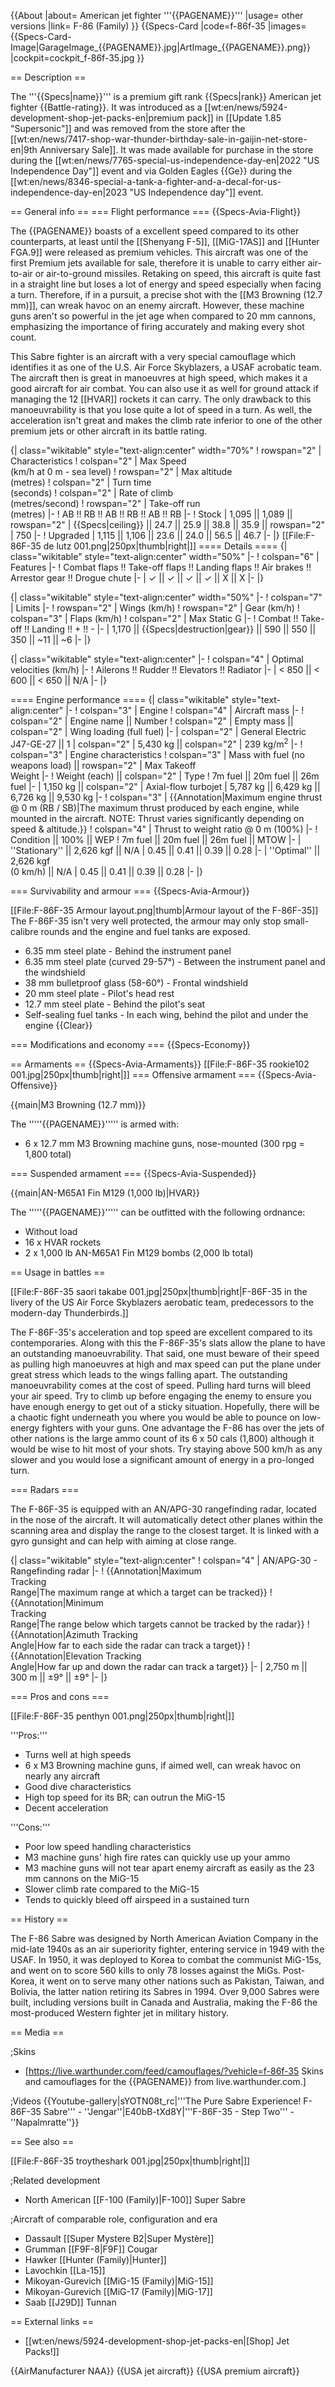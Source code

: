 {{About
|about= American jet fighter '''{{PAGENAME}}'''
|usage= other versions
|link= F-86 (Family)
}}
{{Specs-Card
|code=f-86f-35
|images={{Specs-Card-Image|GarageImage_{{PAGENAME}}.jpg|ArtImage_{{PAGENAME}}.png}}
|cockpit=cockpit_f-86f-35.jpg
}}

== Description ==
<!-- ''In the description, the first part should be about the history of and the creation and combat usage of the aircraft, as well as its key features. In the second part, tell the reader about the aircraft in the game. Insert a screenshot of the vehicle, so that if the novice player does not remember the vehicle by name, he will immediately understand what kind of vehicle the article is talking about.'' -->
The '''{{Specs|name}}''' is a premium gift rank {{Specs|rank}} American jet fighter {{Battle-rating}}. It was introduced as a [[wt:en/news/5924-development-shop-jet-packs-en|premium pack]] in [[Update 1.85 "Supersonic"]] and was removed from the store after the [[wt:en/news/7417-shop-war-thunder-birthday-sale-in-gaijin-net-store-en|9th Anniversary Sale]]. It was made available for purchase in the store during the [[wt:en/news/7765-special-us-independence-day-en|2022 "US Independence Day"]] event and via Golden Eagles {{Ge}} during the [[wt:en/news/8346-special-a-tank-a-fighter-and-a-decal-for-us-independence-day-en|2023 "US Independence day"]] event.

== General info ==
=== Flight performance ===
{{Specs-Avia-Flight}}
<!-- ''Describe how the aircraft behaves in the air. Speed, manoeuvrability, acceleration and allowable loads - these are the most important characteristics of the vehicle.'' -->
The {{PAGENAME}} boasts of a excellent speed compared to its other counterparts, at least until the [[Shenyang F-5]], [[MiG-17AS]] and [[Hunter FGA.9]] were released as premium vehicles. This aircraft was one of the first Premium jets available for sale, therefore it is unable to carry either air-to-air or air-to-ground missiles. Retaking on speed, this aircraft is quite fast in a straight line but loses a lot of energy and speed especially when facing a turn. Therefore, if in a pursuit, a precise shot with the [[M3 Browning (12.7 mm)]], can wreak havoc on an enemy aircraft. However, these machine guns aren't so powerful in the jet age when compared to 20 mm cannons, emphasizing the importance of firing accurately and making every shot count.

This Sabre fighter is an aircraft with a very special camouflage which identifies it as one of the U.S. Air Force Skyblazers, a USAF acrobatic team. The aircraft then is great in manoeuvres at high speed, which makes it a good aircraft for air combat. You can also use it as well for ground attack if managing the 12 [[HVAR]] rockets it can carry. The only drawback to this manoeuvrability is that you lose quite a lot of speed in a turn. As well, the acceleration isn't great and makes the climb rate inferior to one of the other premium jets or other aircraft in its battle rating.

{| class="wikitable" style="text-align:center" width="70%"
! rowspan="2" | Characteristics
! colspan="2" | Max Speed<br>(km/h at 0 m - sea level)
! rowspan="2" | Max altitude<br>(metres)
! colspan="2" | Turn time<br>(seconds)
! colspan="2" | Rate of climb<br>(metres/second)
! rowspan="2" | Take-off run<br>(metres)
|-
! AB !! RB !! AB !! RB !! AB !! RB
|-
! Stock
| 1,095 || 1,089 || rowspan="2" | {{Specs|ceiling}} || 24.7 || 25.9 || 38.8 || 35.9 || rowspan="2" | 750
|-
! Upgraded
| 1,115 || 1,106 || 23.6 || 24.0 || 56.5 || 46.7
|-
|}
[[File:F-86F-35 de lutz 001.png|250px|thumb|right|]]
==== Details ====
{| class="wikitable" style="text-align:center" width="50%"
|-
! colspan="6" | Features
|-
! Combat flaps !! Take-off flaps !! Landing flaps !! Air brakes !! Arrestor gear !! Drogue chute
|-
| ✓ || ✓ || ✓ || ✓ || X || X     <!-- ✓ -->
|-
|}

{| class="wikitable" style="text-align:center" width="50%"
|-
! colspan="7" | Limits
|-
! rowspan="2" | Wings (km/h)
! rowspan="2" | Gear (km/h)
! colspan="3" | Flaps (km/h)
! colspan="2" | Max Static G
|-
! Combat !! Take-off !! Landing !! + !! -
|-
| 1,170 <!-- {{Specs|destruction|body}} --> || {{Specs|destruction|gear}} || 590 || 550 || 350 || ~11 || ~6
|-
|}

{| class="wikitable" style="text-align:center"
|-
! colspan="4" | Optimal velocities (km/h)
|-
! Ailerons !! Rudder !! Elevators !! Radiator
|-
| < 850 || < 600 || < 650 || N/A
|-
|}

==== Engine performance ====
{| class="wikitable" style="text-align:center"
|-
! colspan="3" | Engine
! colspan="4" | Aircraft mass
|-
! colspan="2" | Engine name || Number
! colspan="2" | Empty mass || colspan="2" | Wing loading (full fuel)
|-
| colspan="2" | General Electric J47-GE-27 || 1
| colspan="2" | 5,430 kg || colspan="2" | 239 kg/m<sup>2</sup>
|-
! colspan="3" | Engine characteristics
! colspan="3" | Mass with fuel (no weapons load) || rowspan="2" | Max Takeoff<br />Weight
|-
! Weight (each) || colspan="2" | Type
! 7m fuel || 20m fuel || 26m fuel
|-
| 1,150 kg || colspan="2" | Axial-flow turbojet
| 5,787 kg || 6,429 kg || 6,726 kg || 9,530 kg
|-
! colspan="3" | {{Annotation|Maximum engine thrust @ 0 m (RB / SB)|The maximum thrust produced by each engine, while mounted in the aircraft. NOTE: Thrust varies significantly depending on speed & altitude.}}
! colspan="4" | Thrust to weight ratio @ 0 m (100%)
|-
! Condition || 100% || WEP
! 7m fuel || 20m fuel || 26m fuel || MTOW
|-
| ''Stationary'' || 2,626 kgf || N/A
| 0.45 || 0.41 || 0.39 || 0.28
|-
| ''Optimal'' || 2,626 kgf<br />(0 km/h) || N/A
| 0.45 || 0.41 || 0.39 || 0.28
|-
|}

=== Survivability and armour ===
{{Specs-Avia-Armour}}
<!-- ''Examine the survivability of the aircraft. Note how vulnerable the structure is and how secure the pilot is, whether the fuel tanks are armoured, etc. Describe the armour, if there is any, and also mention the vulnerability of other critical aircraft systems.'' -->
[[File:F-86F-35 Armour layout.png|thumb|Armour layout of the F-86F-35]]
The F-86F-35 isn't very well protected, the armour may only stop small-calibre rounds and the engine and fuel tanks are exposed.

* 6.35 mm steel plate - Behind the instrument panel
* 6.35 mm steel plate (curved 29-57°) - Between the instrument panel and the windshield
* 38 mm bulletproof glass (58-60°) - Frontal windshield
* 20 mm steel plate - Pilot's head rest
* 12.7 mm steel plate - Behind the pilot's seat
* Self-sealing fuel tanks - In each wing, behind the pilot and under the engine
{{Clear}}

=== Modifications and economy ===
{{Specs-Economy}}

== Armaments ==
{{Specs-Avia-Armaments}}
[[File:F-86F-35 rookie102 001.jpg|250px|thumb|right|]]
=== Offensive armament ===
{{Specs-Avia-Offensive}}
<!-- ''Describe the offensive armament of the aircraft, if any. Describe how effective the cannons and machine guns are in a battle, and also what belts or drums are better to use. If there is no offensive weaponry, delete this subsection.'' -->
{{main|M3 Browning (12.7 mm)}}

The '''''{{PAGENAME}}''''' is armed with:

* 6 x 12.7 mm M3 Browning machine guns, nose-mounted (300 rpg = 1,800 total)

=== Suspended armament ===
{{Specs-Avia-Suspended}}
<!-- ''Describe the aircraft's suspended armament: additional cannons under the wings, bombs, rockets and torpedoes. This section is especially important for bombers and attackers. If there is no suspended weaponry remove this subsection.'' -->
{{main|AN-M65A1 Fin M129 (1,000 lb)|HVAR}}

The '''''{{PAGENAME}}''''' can be outfitted with the following ordnance:

* Without load
* 16 x HVAR rockets
* 2 x 1,000 lb AN-M65A1 Fin M129 bombs (2,000 lb total)

== Usage in battles ==
<!-- ''Describe the tactics of playing in the aircraft, the features of using aircraft in a team and advice on tactics. Refrain from creating a "guide" - do not impose a single point of view, but instead, give the reader food for thought. Examine the most dangerous enemies and give recommendations on fighting them. If necessary, note the specifics of the game in different modes (AB, RB, SB).'' -->
[[File:F-86F-35 saori takabe 001.jpg|250px|thumb|right|F-86F-35 in the livery of the US Air Force Skyblazers aerobatic team, predecessors to the modern-day Thunderbirds.]]

The F-86F-35's acceleration and top speed are excellent compared to its contemporaries. Along with this the F-86F-35's slats allow the plane to have an outstanding manoeuvrability. That said, one must beware of their speed as pulling high manoeuvres at high and max speed can put the plane under great stress which leads to the wings falling apart. The outstanding manoeuvrability comes at the cost of speed. Pulling hard turns will bleed your air speed. Try to climb up before engaging the enemy to ensure you have enough energy to get out of a sticky situation. Hopefully, there will be a chaotic fight underneath you where you would be able to pounce on low-energy fighters with your guns. One advantage the F-86 has over the jets of other nations is the large ammo count of its 6 x 50 cals (1,800) although it would be wise to hit most of your shots. Try staying above 500 km/h as any slower and you would lose a significant amount of energy in a pro-longed turn.

=== Radars ===
<!--{{main|AN/APG-30}}-->
The F-86F-35 is equipped with an AN/APG-30 rangefinding radar, located in the nose of the aircraft.
It will automatically detect other planes within the scanning area and display the range to the closest target. It is linked with a gyro gunsight and can help with aiming at close range.

{| class="wikitable" style="text-align:center"
! colspan="4" | AN/APG-30 - Rangefinding radar
|-
! {{Annotation|Maximum<br/>Tracking<br/>Range|The maximum range at which a target can be tracked}}
! {{Annotation|Minimum<br/>Tracking<br/>Range|The range below which targets cannot be tracked by the radar}}
! {{Annotation|Azimuth Tracking<br/>Angle|How far to each side the radar can track a target}}
! {{Annotation|Elevation Tracking<br/>Angle|How far up and down the radar can track a target}}
|-
| 2,750 m || 300 m || ±9° || ±9°
|-
|}

=== Pros and cons ===
<!-- ''Summarise and briefly evaluate the vehicle in terms of its characteristics and combat effectiveness. Mark its pros and cons in the bulleted list. Try not to use more than 6 points for each of the characteristics. Avoid using categorical definitions such as "bad", "good" and the like - use substitutions with softer forms such as "inadequate" and "effective".'' -->
[[File:F-86F-35 penthyn 001.png|250px|thumb|right|]]

'''Pros:'''

* Turns well at high speeds
* 6 x M3 Browning machine guns, if aimed well, can wreak havoc on nearly any aircraft
* Good dive characteristics
* High top speed for its BR; can outrun the MiG-15
* Decent acceleration

'''Cons:'''

* Poor low speed handling characteristics
* M3 machine guns' high fire rates can quickly use up your ammo
* M3 machine guns will not tear apart enemy aircraft as easily as the 23 mm cannons on the MiG-15
* Slower climb rate compared to the MiG-15
* Tends to quickly bleed off airspeed in a sustained turn

== History ==
<!-- ''Describe the history of the creation and combat usage of the aircraft in more detail than in the introduction. If the historical reference turns out to be too long, take it to a separate article, taking a link to the article about the vehicle and adding a block "/History" (example: <nowiki>https://wiki.warthunder.com/(Vehicle-name)/History</nowiki>) and add a link to it here using the <code>main</code> template. Be sure to reference text and sources by using <code><nowiki><ref></ref></nowiki></code>, as well as adding them at the end of the article with <code><nowiki><references /></nowiki></code>. This section may also include the vehicle's dev blog entry (if applicable) and the in-game encyclopedia description (under <code><nowiki>=== In-game description ===</nowiki></code>, also if applicable).'' -->

The F-86 Sabre was designed by North American Aviation Company in the mid-late 1940s as an air superiority fighter, entering service in 1949 with the USAF. In 1950, it was deployed to Korea to combat the communist MiG-15s, and went on to score 560 kills to only 78 losses against the MiGs. Post-Korea, it went on to serve many other nations such as Pakistan, Taiwan, and Bolivia, the latter nation retiring its Sabres in 1994. Over 9,000 Sabres were built, including versions built in Canada and Australia, making the F-86 the most-produced Western fighter jet in military history.

== Media ==
<!-- ''Excellent additions to the article would be video guides, screenshots from the game, and photos.'' -->

;Skins

* [https://live.warthunder.com/feed/camouflages/?vehicle=f-86f-35 Skins and camouflages for the {{PAGENAME}} from live.warthunder.com.]

;Videos
{{Youtube-gallery|sYOTN08t_rc|'''The Pure Sabre Experience! F-86F-35 Sabre''' - ''Jengar''|E40bB-tXd8Y|'''F-86F-35 - Step Two''' - ''Napalmratte''}}

== See also ==
<!-- ''Links to the articles on the War Thunder Wiki that you think will be useful for the reader, for example:''
* ''reference to the series of the aircraft;''
* ''links to approximate analogues of other nations and research trees.'' -->
[[File:F-86F-35 troytheshark 001.jpg|250px|thumb|right|]]

;Related development

* North American [[F-100 (Family)|F-100]] Super Sabre

;Aircraft of comparable role, configuration and era

* Dassault [[Super Mystere B2|Super Mystère]]
* Grumman [[F9F-8|F9F]] Cougar
* Hawker [[Hunter (Family)|Hunter]]
* Lavochkin [[La-15]]
* Mikoyan-Gurevich [[MiG-15 (Family)|MiG-15]]
* Mikoyan-Gurevich [[MiG-17 (Family)|MiG-17]]
* Saab [[J29D]] Tunnan

== External links ==
<!-- ''Paste links to sources and external resources, such as:''
* ''topic on the official game forum;''
* ''other literature.'' -->

* [[wt:en/news/5924-development-shop-jet-packs-en|[Shop] Jet Packs!]]

{{AirManufacturer NAA}}
{{USA jet aircraft}}
{{USA premium aircraft}}